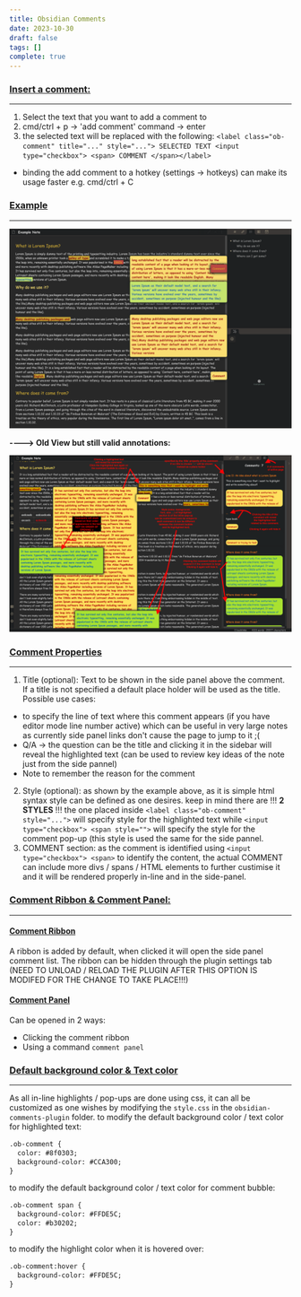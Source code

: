 ```yaml
---
title: Obsidian Comments
date: 2023-10-30
draft: false
tags: []
complete: true
---
```

### [Insert a comment:](https://github.com/Darakah/obsidian-comments-plugin#insert-a-comment)

---

1. Select the text that you want to add a comment to
2. cmd/ctrl + p -> 'add comment' command -> enter
3. the selected text will be replaced with the following: `<label class="ob-comment" title="..." style="..."> SELECTED TEXT <input type="checkbox"> <span> COMMENT </span></label>`

- binding the add comment to a hotkey (settings -> hotkeys) can make its usage faster e.g. cmd/ctrl + C

### [Example](https://github.com/Darakah/obsidian-comments-plugin#example)

---

[![example](https://raw.githubusercontent.com/Darakah/obsidian-comments-plugin/main/images/example_2.png)](https://raw.githubusercontent.com/Darakah/obsidian-comments-plugin/main/images/example_2.png)

**----> Old View but still valid annotations:**

[![example](https://raw.githubusercontent.com/Darakah/obsidian-comments-plugin/main/images/example_1.png)](https://raw.githubusercontent.com/Darakah/obsidian-comments-plugin/main/images/example_1.png)

### [Comment Properties](https://github.com/Darakah/obsidian-comments-plugin#comment-properties)

---

1. Title (optional): Text to be shown in the side panel above the comment. If a title is not specified a default place holder will be used as the title. Possible use cases:

- to specify the line of text where this comment appears (if you have editor mode line number active) which can be useful in very large notes as currently side panel links don't cause the page to jump to it ;(
- Q/A -> the question can be the title and clicking it in the sidebar will reveal the highlighted text (can be used to review key ideas of the note just from the side pannel)
- Note to remember the reason for the comment

2. Style (optional): as shown by the example above, as it is simple html syntax style can be defined as one desires. keep in mind there are !!! **2 STYLES** !!! the one placed inside `<label class="ob-comment" style="...">` will specify style for the highlighted text while `<input type="checkbox"> <span style="">` will specify the style for the comment pop-up (this style is used the same for the side pannel.
3. COMMENT section: as the comment is identified using `<input type="checkbox"> <span>` to identify the content, the actual COMMENT can include more divs / spans / HTML elements to further custimise it and it will be rendered properly in-line and in the side-panel.

### [Comment Ribbon & Comment Panel:](https://github.com/Darakah/obsidian-comments-plugin#comment-ribbon--comment-panel)

---

#### [Comment Ribbon](https://github.com/Darakah/obsidian-comments-plugin#comment-ribbon)

A ribbon is added by default, when clicked it will open the side panel comment list. The ribbon can be hidden through the plugin settings tab (NEED TO UNLOAD / RELOAD THE PLUGIN AFTER THIS OPTION IS MODIFED FOR THE CHANGE TO TAKE PLACE!!!)

#### [Comment Panel](https://github.com/Darakah/obsidian-comments-plugin#comment-panel)

Can be opened in 2 ways:

- Clicking the comment ribbon
- Using a command `comment panel`

### [Default background color & Text color](https://github.com/Darakah/obsidian-comments-plugin#default-background-color--text-color)

---

As all in-line highlights / pop-ups are done using css, it can all be customized as one wishes by modifying the `style.css` in the `obsidian-comments-plugin` folder. to modify the default background color / text color for highlighted text:

```
.ob-comment {
  color: #8f0303;
  background-color: #CCA300;
}
```

to modify the default background color / text color for comment bubble:

```
.ob-comment span {
  background-color: #FFDE5C;
  color: #b30202;
}
```

to modify the highlight color when it is hovered over:

```
.ob-comment:hover {
  background-color: #FFDE5C;
}
```